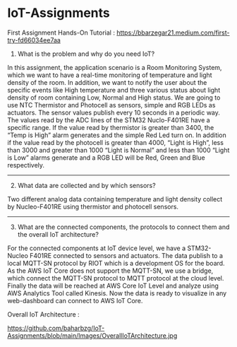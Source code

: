 # IoT-Assignments

First Assignment Hands-On Tutorial : https://bbarzegar21.medium.com/first-try-fd66034ee7aa


1. What is the problem and why do you need IoT?

In this assignment, the application scenario is a Room Monitoring System, which we want to have a real-time monitoring of temperature and light density of the room. In addition, we want to notify the user about the specific events like High temperature and three various status about light density of room containing Low, Normal and High status.
We are going to use NTC Thermistor and Photocell as sensors, simple and RGB LEDs as actuators.
The sensor values publish every 10 seconds in a periodic way. The values read by the ADC lines of the STM32 Nuclo-F401RE have a specific range. If the value read by thermistor is greater than 3400, the “Temp is High” alarm generates and the simple Red Led turn on. In addition if the value read by the photocell is greater than 4000, “Light is High”, less than 3000 and greater than 1000 “Light is Normal” and less than 1000 “Light is Low” alarms generate and a RGB LED will be Red, Green and Blue respectively.

***
2. What data are collected and by which sensors?

Two different analog data containing temperature and light density collect by Nucleo-F401RE using thermistor and photocell sensors.

***
3. What are the connected components, the protocols to connect them and the overall IoT architecture?

For the connected components at IoT device level, we have a STM32-Nucleo F401RE connected to sensors and actuators. The data publish to a local MQTT-SN protocol by RIOT which is a development OS for the board. As the AWS IoT Core does not support the MQTT-SN, we use a bridge, which connect the MQTT-SN protocol to MQTT protocol at the cloud level. Finally the data will be reached at AWS Core IoT Level and analyze using AWS Analytics Tool called Kinesis. Now the data is ready to visualize in any web-dashboard can connect to AWS IoT Core.

Overall IoT Architecture :

https://github.com/baharbzg/IoT-Assignments/blob/main/Images/OverallIoTArchitecture.jpg

